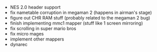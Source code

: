  - NES 2.0 header support
 - fix nametable corruption in megaman 2 (happens in airman's stage)
 - figure out CHR RAM stuff (probably related to the megaman 2 bug)
 - finish implementing mmc1 mapper (stuff like 1 screen mirroring)
 - fix scrolling in super mario bros
 - fix micro mages
 - implement other mappers
 - dynarec
